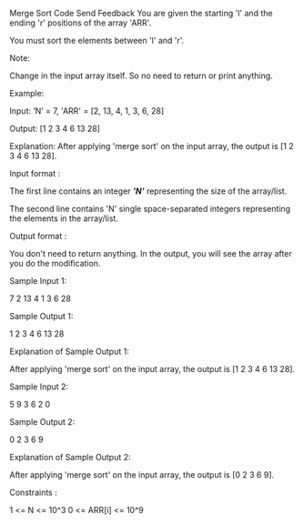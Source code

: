  Merge Sort Code
Send Feedback
You are given the starting 'l' and the ending 'r' positions of the array 'ARR'.


You must sort the elements between 'l' and 'r'.


Note:

Change in the input array itself. So no need to return or print anything.

Example:

Input: ‘N’ = 7,
'ARR' = [2, 13, 4, 1, 3, 6, 28]

Output: [1 2 3 4 6 13 28]

Explanation: After applying 'merge sort' on the input array, the output is [1 2 3 4 6 13 28].

Input format :

The first line contains an integer <em>**'N'**</em> representing the size of the array/list.

The second line contains 'N' single space-separated integers representing the elements in the array/list.

Output format :

You don't need to return anything. In the output, you will see the array after you do the modification.

Sample Input 1:

7
2 13 4 1 3 6 28

Sample Output 1:

1 2 3 4 6 13 28

Explanation of Sample Output 1:

After applying 'merge sort' on the input array, the output is [1 2 3 4 6 13 28].

Sample Input 2:

5
9 3 6 2 0

Sample Output 2:

0 2 3 6 9

Explanation of Sample Output 2:

After applying 'merge sort' on the input array, the output is [0 2 3 6 9].

Constraints :

1 <= N <= 10^3
0 <= ARR[i] <= 10^9

